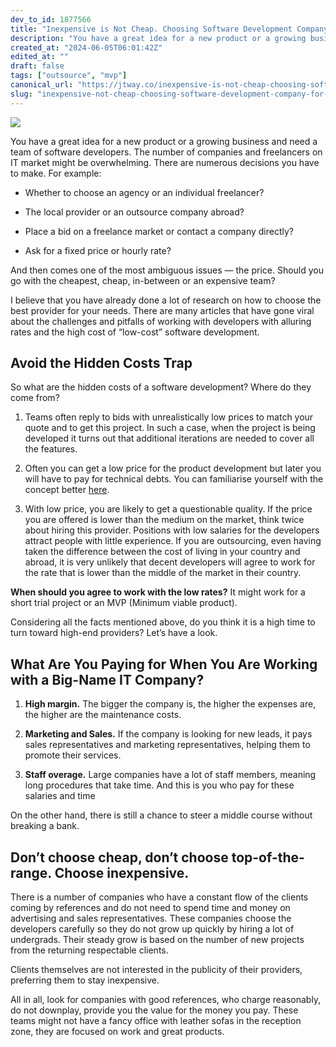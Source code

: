 ```yaml
---
dev_to_id: 1877566
title: "Inexpensive is Not Cheap. Choosing Software Development Company for Your Project"
description: "You have a great idea for a new product or a growing business and need a team of software..."
created_at: "2024-06-05T06:01:42Z"
edited_at: ""
draft: false
tags: ["outsource", "mvp"]
canonical_url: "https://jtway.co/inexpensive-is-not-cheap-choosing-software-development-company-for-your-project-da97b7d9b3c0"
slug: "inexpensive-not-cheap-choosing-software-development-company-for-your-project-outsource-mvp"
---
```

![](https://cdn-images-1.medium.com/max/14688/1*qOIHICIJpa1YkrOHXzm6Gg.jpeg)

You have a great idea for a new product or a growing business and need a team of software developers. The number of companies and freelancers on IT market might be overwhelming. There are numerous decisions you have to make. For example:

* Whether to choose an agency or an individual freelancer?

* The local provider or an outsource company abroad?

* Place a bid on a freelance market or contact a company directly?

* Ask for a fixed price or hourly rate?

And then comes one of the most ambiguous issues — the price. Should you go with the cheapest, cheap, in-between or an expensive team?

I believe that you have already done a lot of research on how to choose the best provider for your needs. There are many articles that have gone viral about the challenges and pitfalls of working with developers with alluring rates and the high cost of “low-cost” software development.

## Avoid the Hidden Costs Trap

So what are the hidden costs of a software development? Where do they come from?

 1. Teams often reply to bids with unrealistically low prices to match your quote and to get this project. In such a case, when the project is being developed it turns out that additional iterations are needed to cover all the features.

 2. Often you can get a low price for the product development but later you will have to pay for technical debts. You can familiarise yourself with the concept better [here](https://www.linkedin.com/pulse/high-cost-low-software-development-larry-apke).

 3. With low price, you are likely to get a questionable quality. If the price you are offered is lower than the medium on the market, think twice about hiring this provider. Positions with low salaries for the developers attract people with little experience. If you are outsourcing, even having taken the difference between the cost of living in your country and abroad, it is very unlikely that decent developers will agree to work for the rate that is lower than the middle of the market in their country.

**When should you agree to work with the low rates?** It might work for a short trial project or an MVP (Minimum viable product).

Considering all the facts mentioned above, do you think it is a high time to turn toward high-end providers? Let’s have a look.

## What Are You Paying for When You Are Working with a Big-Name IT Company?

 1. **High margin.** The bigger the company is, the higher the expenses are, the higher are the maintenance costs.

 2. **Marketing and Sales.** If the company is looking for new leads, it pays sales representatives and marketing representatives, helping them to promote their services.

 3. **Staff overage.** Large companies have a lot of staff members, meaning long procedures that take time. And this is you who pay for these salaries and time

On the other hand, there is still a chance to steer a middle course without breaking a bank.

## Don’t choose cheap, don’t choose top-of-the-range. Choose inexpensive.

There is a number of companies who have a constant flow of the clients coming by references and do not need to spend time and money on advertising and sales representatives. These companies choose the developers carefully so they do not grow up quickly by hiring a lot of undergrads. Their steady grow is based on the number of new projects from the returning respectable clients.

Clients themselves are not interested in the publicity of their providers, preferring them to stay inexpensive.

All in all, look for companies with good references, who charge reasonably, do not downplay, provide you the value for the money you pay. These teams might not have a fancy office with leather sofas in the reception zone, they are focused on work and great products.
